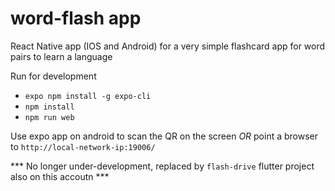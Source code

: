 # word-flash app

React Native app (IOS and Android) for a very simple flashcard app for word pairs to learn a language

Run for development

- `expo npm install -g expo-cli`
- `npm install`
- `npm run web`

Use expo app on android to scan the QR on the screen *OR* point a browser to `http://local-network-ip:19006/`

*** No longer under-development, replaced by `flash-drive` flutter project also on this accoutn ***
